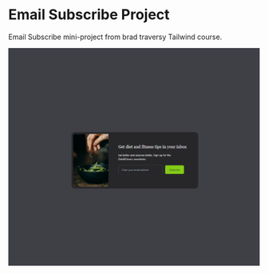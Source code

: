# Email Subscribe Project

Email Subscribe mini-project from brad traversy Tailwind course.

![Alt text](images/email-subscribe.png)
